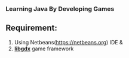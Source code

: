 ### Learning Java By Developing Games 
## Requirement: 
1. Using Netbeans(https://netbeans.org) IDE &
2. **[libgdx](https://libgdx.badlogicgames.com)** game framework
